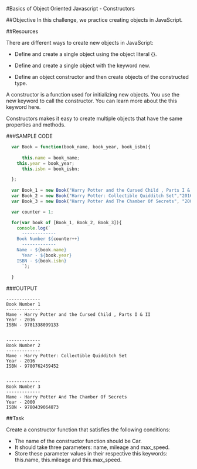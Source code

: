 #Basics of Object Oriented Javascript - Constructors

##Objective 
In this challenge, we practice creating objects in JavaScript.

##Resources 

There are different ways to create new objects in JavaScript:

  + Define and create a single object using the object literal {}.  

  + Define and create a single object with the keyword new.  

  + Define an object constructor and then create objects of the constructed type.  

A constructor is a function used for initializing new objects. You use the new keyword to call the constructor. You can learn more about the this keyword here.

Constructors makes it easy to create multiple objects that have the same properties and methods.

###SAMPLE CODE

```javascript
  var Book = function(book_name, book_year, book_isbn){  
  
	  this.name = book_name;  
  	this.year = book_year;  
	  this.isbn = book_isbn;  

  };  
  
  var Book_1 = new Book("Harry Potter and the Cursed Child , Parts I & II", "2016", "9781338099133");  
  var Book_2 = new Book("Harry Potter: Collectible Quidditch Set","2016","9780762459452");  
  var Book_3 = new Book("Harry Potter And The Chamber Of Secrets", "2000", "9780439064873");  

  var counter = 1;  

  for(var book of [Book_1, Book_2, Book_3]){  
  	console.log(`  
	  -------------  
  	Book Number ${counter++}   
	  -------------  
  	Name - ${book.name}  
	  Year - ${book.year}  
  	ISBN - ${book.isbn}  
	  `);  
  
  }  
```

###OUTPUT

```
-------------  
Book Number 1  
-------------  
Name - Harry Potter and the Cursed Child , Parts I & II  
Year - 2016  
ISBN - 9781338099133  


-------------  
Book Number 2   
-------------  
Name - Harry Potter: Collectible Quidditch Set   
Year - 2016  
ISBN - 9780762459452  


-------------  
Book Number 3   
-------------  
Name - Harry Potter And The Chamber Of Secrets   
Year - 2000  
ISBN - 9780439064873  
```

##Task

Create a constructor function that satisfies the following conditions:

  + The name of the constructor function should be Car.  
  + It should take three parameters: name, mileage and max_speed.  
  + Store these parameter values in their respective this keywords: this.name, this.mileage and this.max_speed.  


